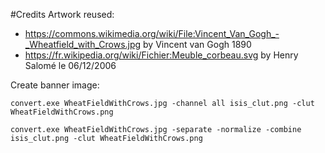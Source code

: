 #Credits
Artwork reused:

* https://commons.wikimedia.org/wiki/File:Vincent_Van_Gogh_-_Wheatfield_with_Crows.jpg by Vincent van Gogh 1890
* https://fr.wikipedia.org/wiki/Fichier:Meuble_corbeau.svg by Henry Salomé le 06/12/2006

Create banner image:
```
convert.exe WheatFieldWithCrows.jpg -channel all isis_clut.png -clut WheatFieldWithCrows.png
```

```
convert.exe WheatFieldWithCrows.jpg -separate -normalize -combine isis_clut.png -clut WheatFieldWithCrows.png
```
